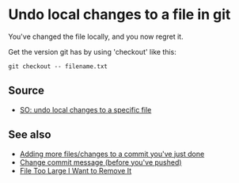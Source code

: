 ﻿# Undo local changes to a file in git

You've changed the file locally, and you now regret it.

Get the version git has by using 'checkout' like this:

	git checkout -- filename.txt

## Source

- [SO: undo local changes to a specific file](https://stackoverflow.com/questions/31281679/how-to-undo-local-changes-to-a-specific-file)

## See also

- [Adding more files/changes to a commit you've just done](add_more_to_commit.md)
- [Change commit message (before you've pushed)](change_commit_message.md)
- [File Too Large I Want to Remove It](file_too_large_I_want_to_remove_it.md)


